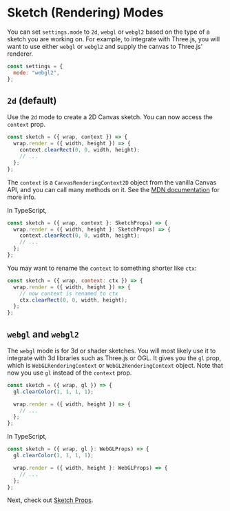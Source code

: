 # Sketch (Rendering) Modes

You can set `settings.mode` to `2d`, `webgl` or `webgl2` based on the type of a sketch you are working on. For example, to integrate with Three.js, you will want to use either `webgl` or `webgl2` and supply the canvas to Three.js' renderer.

```js
const settings = {
  mode: "webgl2",
};
```

## `2d` (default)

Use the `2d` mode to create a 2D Canvas sketch. You can now access the `context` prop.

```js
const sketch = ({ wrap, context }) => {
  wrap.render = ({ width, height }) => {
    context.clearRect(0, 0, width, height);
    // ...
  };
};
```

The `context` is a `CanvasRenderingContext2D` object from the vanilla Canvas API, and you can call many methods on it. See the [MDN documentation](https://developer.mozilla.org/en-US/docs/Web/API/CanvasRenderingContext2D) for more info.

In TypeScript,

```ts
const sketch = ({ wrap, context }: SketchProps) => {
  wrap.render = ({ width, height }: SketchProps) => {
    context.clearRect(0, 0, width, height);
    // ...
  };
};
```

You may want to rename the `context` to something shorter like `ctx`:

```js
const sketch = ({ wrap, context: ctx }) => {
  wrap.render = ({ width, height }) => {
    // now context is renamed to ctx
    ctx.clearRect(0, 0, width, height);
  };
};
```

## `webgl` and `webgl2`

The `webgl` mode is for 3d or shader sketches. You will most likely use it to integrate with 3d libraries such as Three.js or OGL. It gives you the `gl` prop, which is `WebGLRenderingContext` or `WebGL2RenderingContext` object. Note that now you use `gl` instead of the `context` prop.

```js
const sketch = ({ wrap, gl }) => {
  gl.clearColor(1, 1, 1, 1);

  wrap.render = ({ width, height }) => {
    // ...
  };
};
```

In TypeScript,

```ts
const sketch = ({ wrap, gl }: WebGLProps) => {
  gl.clearColor(1, 1, 1, 1);

  wrap.render = ({ width, height }: WebGLProps) => {
    // ...
  };
};
```

Next, check out [Sketch Props](./props.md).
